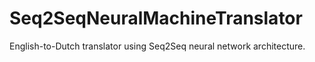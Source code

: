 # Seq2SeqNeuralMachineTranslator
English-to-Dutch translator using Seq2Seq neural network architecture.
